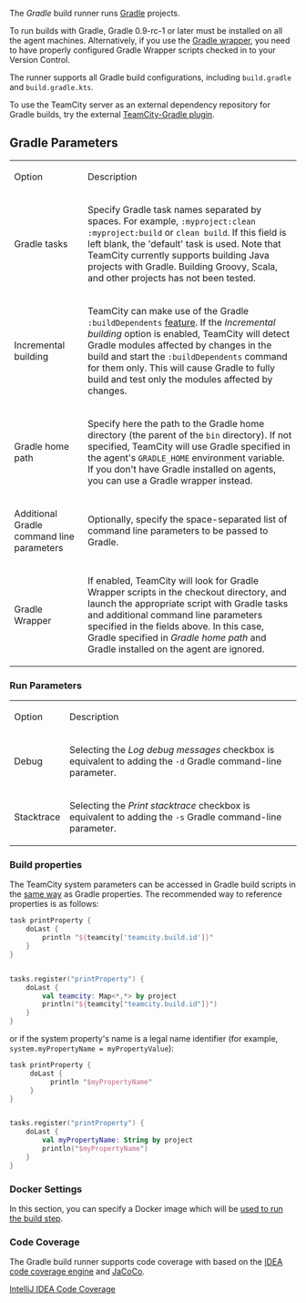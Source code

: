[//]: # (title: Gradle)
[//]: # (auxiliary-id: Gradle)

The _Gradle_ build runner runs [Gradle](http://www.gradle.org) projects.

To run builds with Gradle, Gradle 0.9-rc-1 or later must be installed on all the agent machines. Alternatively, if you use the [Gradle wrapper](https://docs.gradle.org/3.3/userguide/gradle_wrapper.html), you need to have properly configured Gradle Wrapper scripts checked in to your Version Control.

The runner supports all Gradle build configurations, including `build.gradle` and `build.gradle.kts`.

<tip>

To use the TeamCity server as an external dependency repository for Gradle builds, try the external [TeamCity-Gradle plugin](https://github.com/jk1/TeamCity-dependencies-gradle-plugin).

</tip>

## Gradle Parameters

<table><tr>

<td>

Option


</td>

<td>

Description


</td></tr><tr>

<td>

Gradle tasks


</td>

<td>

Specify Gradle task names separated by spaces. For example, `:myproject:clean :myproject:build` or `clean build`. If this field is left blank, the 'default' task is used. Note that TeamCity currently supports building Java projects with Gradle. Building Groovy, Scala, and other projects has not been tested.

</td></tr><tr>

<td>

Incremental building


</td>

<td>

TeamCity can make use of the Gradle `:buildDependents` [feature](http://www.gradle.org/docs/current/userguide/userguide_single.html#sec:multiproject_build_and_test). If the _Incremental building_ option is enabled, TeamCity will detect Gradle modules affected by changes in the build and start the `:buildDependents` command for them only. This will cause Gradle to fully build and test only the modules affected by changes.

</td></tr><tr>

<td>

Gradle home path


</td>

<td>

Specify here the path to the Gradle home directory (the parent of the `bin` directory). If not specified, TeamCity will use Gradle specified in the agent's `GRADLE_HOME` environment variable. If you don't have Gradle installed on agents, you can use a Gradle wrapper instead.

</td></tr><tr>

<td>

Additional Gradle command line parameters

</td>

<td>

Optionally, specify the space-separated list of command line parameters to be passed to Gradle.

</td></tr><tr>

<td>

Gradle Wrapper


</td>

<td>

If enabled, TeamCity will look for Gradle Wrapper scripts in the checkout directory, and launch the appropriate script with Gradle tasks and additional command line parameters specified in the fields above. In this case, Gradle specified in _Gradle home path_ and Gradle installed on the agent are ignored.

</td></tr></table>

<anchor name="LaunchingParameters"/>

### Run Parameters
[//]: # (AltHead: LaunchingParameters cbr) 

<table><tr>

<td>

Option


</td>

<td>

Description


</td></tr><tr>

<td>

Debug


</td>

<td>

Selecting the _Log debug messages_ checkbox is equivalent to adding the `-d` Gradle command-line parameter.

</td></tr><tr>

<td>

Stacktrace


</td>

<td>

Selecting the _Print stacktrace_ checkbox is equivalent to adding the `-s` Gradle command-line parameter.


</td></tr></table>

<include src="ant.md" include-id="java-param"/>

### Build properties

The TeamCity system parameters can be accessed in Gradle build scripts in the [same way](upgrade-notes.md#Gradle%3A+Breaking+change+compared+to+9.1.2) as Gradle properties. The recommended way to reference properties is as follows:

<tabs>

```Groovy
task printProperty {
    doLast {
        println "${teamcity['teamcity.build.id']}"
    }
}

```

```Kotlin

tasks.register("printProperty") {
    doLast {
        val teamcity: Map<*,*> by project
        println("${teamcity["teamcity.build.id"]}")
    }
}
```

</tabs>

or if the system property's name is a legal name identifier (for example, `system.myPropertyName = myPropertyValue`):

```Groovy
task printProperty {
     doLast {
          println "$myPropertyName"
     }
}

```

```Kotlin

tasks.register("printProperty") {
    doLast {
        val myPropertyName: String by project
        println("$myPropertyName")
    }
}
```


### Docker Settings

In this section, you can specify a Docker image which will be [used to run the build step](docker-wrapper.md).

<anchor name="coverage"/>

### Code Coverage
[//]: # (AltHead: coverage)

The Gradle build runner supports code coverage with based on the [IDEA code coverage engine](intellij-idea.md) and [JaCoCo](jacoco.md).


<seealso>
        <category ref="admin-guide">
            <a href="intellij-idea.md">IntelliJ IDEA Code Coverage</a>
        </category>
</seealso>